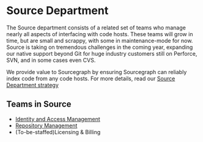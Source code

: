 # Source Department

The Source department consists of a related set of teams who manage nearly all aspects of interfacing with code hosts. These teams will grow in time, but are small and scrappy, with some in maintenance-mode for now. Source is taking on tremendous challenges in the coming year, expanding our native support beyond Git for huge industry customers still on Perforce, SVN, and in some cases even CVS.

We provide value to Sourcegraph by ensuring Sourcegraph can reliably index code from any code hosts. For more details, read our [Source Department strategy](strategy.md)

## Teams in Source

- [Identity and Access Management](../iam/index.md)
- [Repository Management](../repo-management/index.md)
- (To-be-staffed)Licensing & Billing
